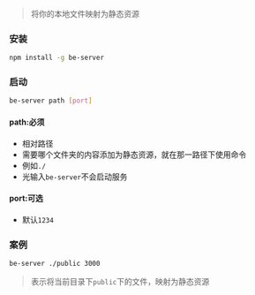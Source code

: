 > 将你的本地文件映射为静态资源

### 安装

```sh
npm install -g be-server
```

### 启动

```sh
be-server path [port]
```

#### path:必须

- 相对路径
- 需要哪个文件夹的内容添加为静态资源，就在那一路径下使用命令
- 例如`./`
- 光输入`be-server`不会启动服务

#### port:可选

- 默认`1234`

### 案例

```sh
be-server ./public 3000
```

> 表示将当前目录下`public`下的文件，映射为静态资源